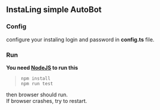 ## InstaLing simple AutoBot


### Config
configure your instaling login and password in **config.ts** file.

### Run
**You need [NodeJS](https://nodejs.org) to run this**
> ```npm install```  
> ```npm run test```


then browser should run.  
If browser crashes, try to restart.
